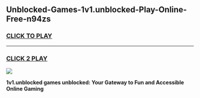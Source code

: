 
## Unblocked-Games-1v1.unblocked-Play-Online-Free-n94zs
<h3>
<a href="https://premium76.site?title=1v1.unblocked&ref=26A">CLICK TO PLAY</a></h3>
<hr>

<h3>
<a href="https://premium76.site?title=1v1.unblocked&ref=26A">CLICK 2 PLAY</a>
  
</h3>

<a href="https://premium76.site?title=1v1.unblocked&ref=26A"><img src="https://clearcache.store/games.png"></a>


**1v1.unblocked games unblocked: Your Gateway to Fun and Accessible Online Gaming**
